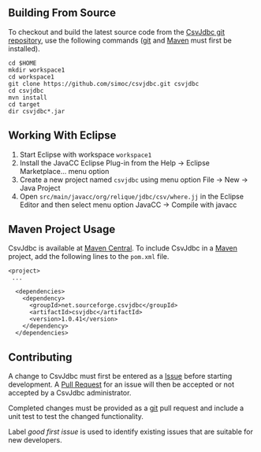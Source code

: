 ## Building From Source

To checkout and build the latest source code from the
[CsvJdbc git repository](https://github.com/simoc/csvjdbc.git),
use the following commands ([git](http://git-scm.com/) and
[Maven](http://maven.apache.org/) must first be installed).

    cd $HOME
    mkdir workspace1
    cd workspace1
    git clone https://github.com/simoc/csvjdbc.git csvjdbc
    cd csvjdbc
    mvn install
    cd target
    dir csvjdbc*.jar

## Working With Eclipse

1. Start Eclipse with workspace `workspace1`
2. Install the JavaCC Eclipse Plug-in from the Help ->
Eclipse Marketplace... menu option
3. Create a new project named `csvjdbc` using menu option
File -> New -> Java Project
4. Open `src/main/javacc/org/relique/jdbc/csv/where.jj` in the Eclipse
Editor and then select menu option JavaCC -> Compile with javacc

## Maven Project Usage

CsvJdbc is available at [Maven Central](http://search.maven.org/).
To include CsvJdbc in a [Maven](http://maven.apache.org/) project,
add the following lines to the `pom.xml` file.

    <project>
     ...
    
      <dependencies>
        <dependency>
          <groupId>net.sourceforge.csvjdbc</groupId>
          <artifactId>csvjdbc</artifactId>
          <version>1.0.41</version>
        </dependency>
      </dependencies>

## Contributing

A change to CsvJdbc must first be entered as a
[Issue](https://github.com/simoc/csvjdbc/issues)
before starting development.
A [Pull Request](https://github.com/simoc/csvjdbc/pulls)
for an issue will then be accepted or not
accepted by a CsvJdbc administrator.

Completed changes must be provided as a [git](http://www.git-scm.com)
pull request and include
a unit test to test the changed functionality.

Label *good first issue* is used to identify existing
issues that are suitable for new developers.
